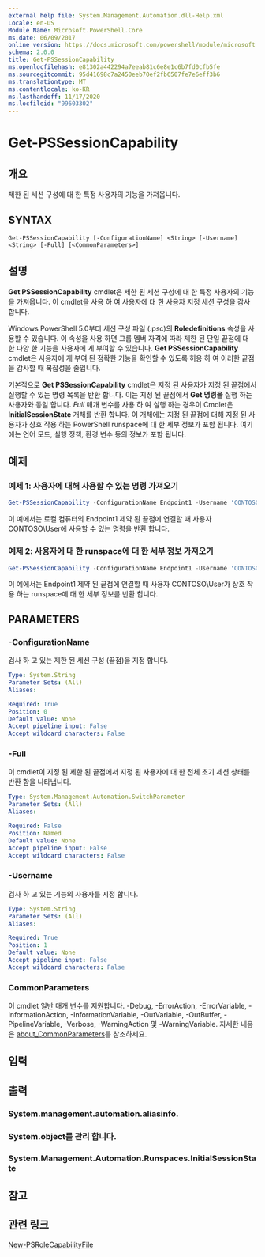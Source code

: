 ```yaml
---
external help file: System.Management.Automation.dll-Help.xml
Locale: en-US
Module Name: Microsoft.PowerShell.Core
ms.date: 06/09/2017
online version: https://docs.microsoft.com/powershell/module/microsoft.powershell.core/get-pssessioncapability?view=powershell-7.2&WT.mc_id=ps-gethelp
schema: 2.0.0
title: Get-PSSessionCapability
ms.openlocfilehash: e81302a442294a7eeab81c6e8e1c6b7fd0cfb5fe
ms.sourcegitcommit: 95d41698c7a2450eeb70ef2fb6507fe7e6eff3b6
ms.translationtype: MT
ms.contentlocale: ko-KR
ms.lasthandoff: 11/17/2020
ms.locfileid: "99603302"
---
```

# Get-PSSessionCapability

## 개요
제한 된 세션 구성에 대 한 특정 사용자의 기능을 가져옵니다.

## SYNTAX

```
Get-PSSessionCapability [-ConfigurationName] <String> [-Username] <String> [-Full] [<CommonParameters>]
```

## 설명

**Get PSSessionCapability** cmdlet은 제한 된 세션 구성에 대 한 특정 사용자의 기능을 가져옵니다.
이 cmdlet을 사용 하 여 사용자에 대 한 사용자 지정 세션 구성을 감사 합니다.

Windows PowerShell 5.0부터 세션 구성 파일 (.psc)의 **Roledefinitions** 속성을 사용할 수 있습니다.
이 속성을 사용 하면 그룹 멤버 자격에 따라 제한 된 단일 끝점에 대 한 다양 한 기능을 사용자에 게 부여할 수 있습니다.
**Get PSSessionCapability** cmdlet은 사용자에 게 부여 된 정확한 기능을 확인할 수 있도록 허용 하 여 이러한 끝점을 감사할 때 복잡성을 줄입니다.

기본적으로 **Get PSSessionCapability** cmdlet은 지정 된 사용자가 지정 된 끝점에서 실행할 수 있는 명령 목록을 반환 합니다.
이는 지정 된 끝점에서 **Get 명령을** 실행 하는 사용자와 동일 합니다.
*Full* 매개 변수를 사용 하 여 실행 하는 경우이 Cmdlet은 **InitialSessionState** 개체를 반환 합니다.
이 개체에는 지정 된 끝점에 대해 지정 된 사용자가 상호 작용 하는 PowerShell runspace에 대 한 세부 정보가 포함 됩니다.
여기에는 언어 모드, 실행 정책, 환경 변수 등의 정보가 포함 됩니다.

## 예제

### 예제 1: 사용자에 대해 사용할 수 있는 명령 가져오기

```powershell
Get-PSSessionCapability -ConfigurationName Endpoint1 -Username 'CONTOSO\User'
```

이 예에서는 로컬 컴퓨터의 Endpoint1 제약 된 끝점에 연결할 때 사용자 CONTOSO\User에 사용할 수 있는 명령을 반환 합니다.

### 예제 2: 사용자에 대 한 runspace에 대 한 세부 정보 가져오기

```powershell
Get-PSSessionCapability -ConfigurationName Endpoint1 -Username 'CONTOSO\User' -Full
```

이 예에서는 Endpoint1 제약 된 끝점에 연결할 때 사용자 CONTOSO\User가 상호 작용 하는 runspace에 대 한 세부 정보를 반환 합니다.

## PARAMETERS

### -ConfigurationName

검사 하 고 있는 제한 된 세션 구성 (끝점)을 지정 합니다.

```yaml
Type: System.String
Parameter Sets: (All)
Aliases:

Required: True
Position: 0
Default value: None
Accept pipeline input: False
Accept wildcard characters: False
```

### -Full

이 cmdlet이 지정 된 제한 된 끝점에서 지정 된 사용자에 대 한 전체 초기 세션 상태를 반환 함을 나타냅니다.

```yaml
Type: System.Management.Automation.SwitchParameter
Parameter Sets: (All)
Aliases:

Required: False
Position: Named
Default value: None
Accept pipeline input: False
Accept wildcard characters: False
```

### -Username

검사 하 고 있는 기능의 사용자를 지정 합니다.

```yaml
Type: System.String
Parameter Sets: (All)
Aliases:

Required: True
Position: 1
Default value: None
Accept pipeline input: False
Accept wildcard characters: False
```

### CommonParameters

이 cmdlet 일반 매개 변수를 지원합니다. -Debug, -ErrorAction, -ErrorVariable, -InformationAction, -InformationVariable, -OutVariable, -OutBuffer, -PipelineVariable, -Verbose, -WarningAction 및 -WarningVariable. 자세한 내용은 [about_CommonParameters](https://go.microsoft.com/fwlink/?LinkID=113216)를 참조하세요.

## 입력

## 출력

### System.management.automation.aliasinfo.

### System.object를 관리 합니다.

### System.Management.Automation.Runspaces.InitialSessionState

## 참고

## 관련 링크

[New-PSRoleCapabilityFile](New-PSRoleCapabilityFile.md)

